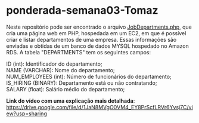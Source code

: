 # ponderada-semana03-Tomaz

Neste repositório pode ser encontrado o arquivo <a href="https://github.com/dtonavitor/ponderada-semana03-Tomaz/blob/main/JobDepartments.php">JobDepartments.php</a>, que cria uma página web em PHP, hospedada em um EC2, em que é possível criar e listar departamentos de uma empresa. Essas informações são enviadas e obtidas de um banco de dados MYSQL hospedado no Amazon RDS. A tabela "DEPARTMENTS" tem os seguintes campos:

ID (int): Identificador do departamento; <br>
NAME (VARCHAR): Nome do departamento; <br>
NUM_EMPLOYEES (int): Número de funcionários do departamento; <br>
IS_HIRING (BINARY): Departamento está ou não contratando; <br>
SALARY (float): Salário médio do departamento; <br>

**Link do vídeo com uma explicação mais detalhada**: https://drive.google.com/file/d/1JaN8MVgO0VM4_EY8PrScfLRVr6Yvsj7C/view?usp=sharing
